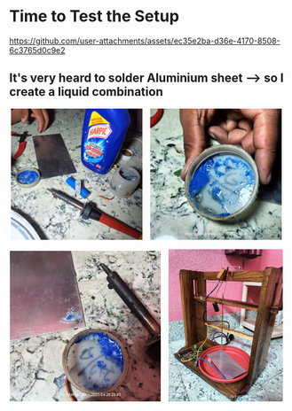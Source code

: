 
# Time to Test the Setup

https://github.com/user-attachments/assets/ec35e2ba-d36e-4170-8508-6c3765d0c9e2

## It's very heard to solder Aluminium sheet --> so I create a liquid combination

<p align="center">
  <img src="setup/Day 04/soldaring Al 01.jpg" alt="Image 1" width="47%" style="margin-right: 10px;"/>
  <img src="setup/Day 04/soldaring Al 02.jpg" alt="Image 2" width="47%" style="margin-right: 10px;"/>
</p>
<p align="center">
  <img src="setup/Day 04/soldaring Al 03.jpg" alt="Image 1" width="54%" style="margin-right: 10px;"/>
  <img src="setup/Day 04/setup EDM 01.jpg" alt="Image 2" width="41%" style="margin-right: 10px;"/>
</p>

